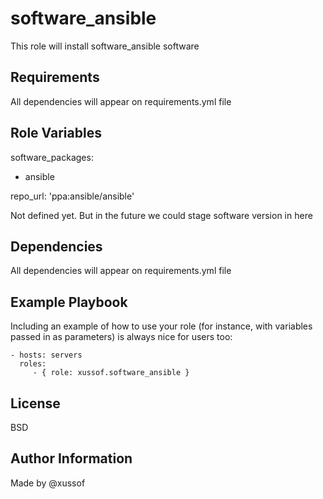 software_ansible
=========

This role will install software_ansible software

Requirements
------------

All dependencies will appear on requirements.yml file

Role Variables
--------------

software_packages:
  - ansible

repo_url: 'ppa:ansible/ansible'


Not defined yet. But in the future we could stage software version in here

Dependencies
------------

All dependencies will appear on requirements.yml file

Example Playbook
----------------

Including an example of how to use your role (for instance, with variables passed in as parameters) is always nice for users too:

    - hosts: servers
      roles:
         - { role: xussof.software_ansible }

License
-------

BSD

Author Information
------------------
Made by @xussof
